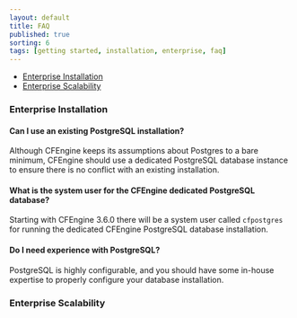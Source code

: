 ```yaml
---
layout: default
title: FAQ
published: true
sorting: 6
tags: [getting started, installation, enterprise, faq]
---
```


* [Enterprise Installation](#enterprise-installation)
* [Enterprise Scalability](#enterprise-scalability)

### Enterprise Installation ###

#### Can I use an existing PostgreSQL installation? ####

Although CFEngine keeps its assumptions about Postgres to a bare minimum, CFEngine should use a dedicated PostgreSQL database instance to ensure there is no conflict with an existing installation.

#### What is the system user for the CFEngine dedicated PostgreSQL database?

Starting with CFEngine 3.6.0 there will be a system user called ```cfpostgres``` for running the dedicated CFEngine PostgreSQL database installation. 

#### Do I need experience with PostgreSQL? ####

PostgreSQL is highly configurable, and you should have some in-house expertise to properly configure your database installation. 

### Enterprise Scalability ###
